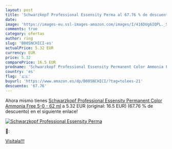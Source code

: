 ```yaml
---
layout: post
title: 'Schwarzkopf Professional Essensity Perma al 67.76 % de descuento'
date: 
image: 'https://images-eu.ssl-images-amazon.com/images/I/416DUg6IQPL._SL200_.jpg'
comments: true
category: ofertas
author: ring
slug: 'B005NCHICI-es'
actualPrice: 5.32 EUR
currency: EUR
price: 5.32
comparePrice: 16.5 EUR
prodname: 'Schwarzkopf Professional Essensity Permanent Color Ammonia Free 5-0 - 62 ml'
country: 'es'
flag: '🇪🇸'
buyurl: 'https://www.amazon.es/dp/B005NCHICI/?tag=tolees-21'
descuento: '67.76'
---
```


Ahora mismo tienes [Schwarzkopf Professional Essensity Permanent Color Ammonia Free 5-0 - 62 ml](https://www.amazon.es/dp/B005NCHICI/?tag=tolees-21) a 5.32 EUR (original: 16.5 EUR) (67.76 %  de descuento) en el siguiente enlace!

[![Schwarzkopf Professional Essensity Perma](https://images-eu.ssl-images-amazon.com/images/I/416DUg6IQPL._SL200_.jpg)](https://www.amazon.es/dp/B005NCHICI/?tag=tolees-21)

🔎:


[Visítala!!!](https://www.amazon.es/dp/B005NCHICI/?tag=tolees-21)
